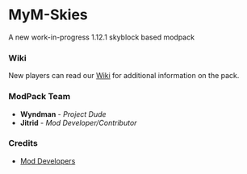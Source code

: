 # MyM-Skies
A new work-in-progress 1.12.1 skyblock based modpack

### Wiki

New players can read our [Wiki](https://github.com/MyM-ModpackTeam/MyM-Skies/wiki) for additional information on the pack.

### ModPack Team
- **Wyndman** - *Project Dude*
- **Jitrid** - *Mod Developer/Contributor*

### Credits
- [Mod Developers](https://github.com/MyM-ModpackTeam/MyM-Skies/blob/master/Modlist.md)
